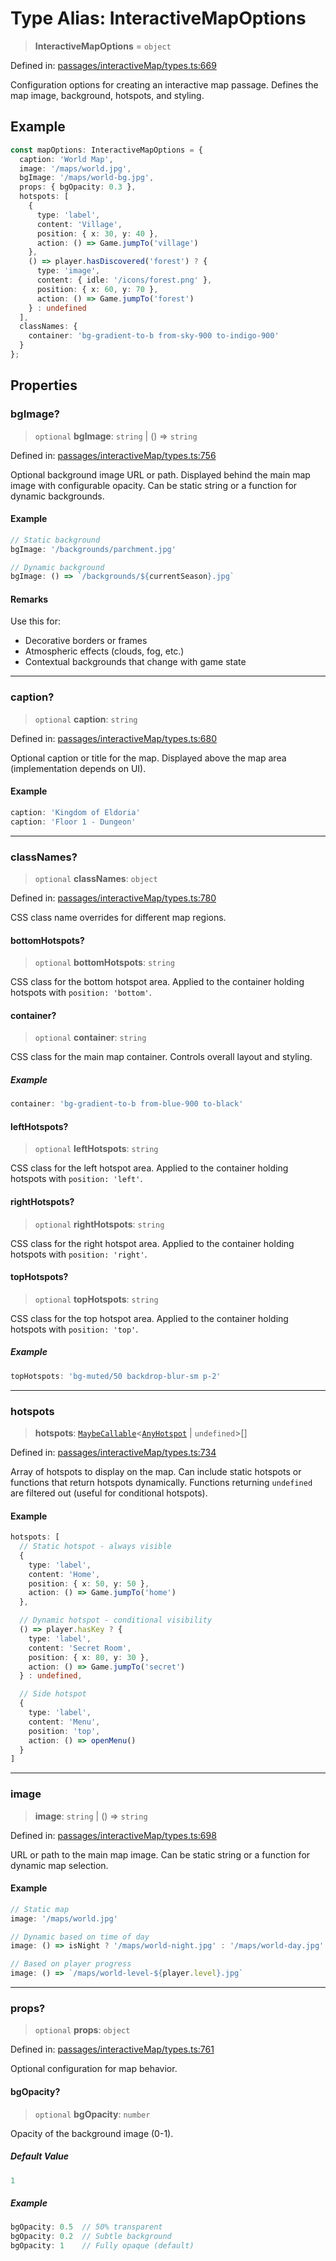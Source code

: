 # Type Alias: InteractiveMapOptions

> **InteractiveMapOptions** = `object`

Defined in: [passages/interactiveMap/types.ts:669](https://github.com/laruss/react-text-game/blob/3f24f1ae69cb46d4c796e3e7af2e5d08bb0359c7/packages/core/src/passages/interactiveMap/types.ts#L669)

Configuration options for creating an interactive map passage.
Defines the map image, background, hotspots, and styling.

## Example

```typescript
const mapOptions: InteractiveMapOptions = {
  caption: 'World Map',
  image: '/maps/world.jpg',
  bgImage: '/maps/world-bg.jpg',
  props: { bgOpacity: 0.3 },
  hotspots: [
    {
      type: 'label',
      content: 'Village',
      position: { x: 30, y: 40 },
      action: () => Game.jumpTo('village')
    },
    () => player.hasDiscovered('forest') ? {
      type: 'image',
      content: { idle: '/icons/forest.png' },
      position: { x: 60, y: 70 },
      action: () => Game.jumpTo('forest')
    } : undefined
  ],
  classNames: {
    container: 'bg-gradient-to-b from-sky-900 to-indigo-900'
  }
};
```

## Properties

### bgImage?

> `optional` **bgImage**: `string` \| () => `string`

Defined in: [passages/interactiveMap/types.ts:756](https://github.com/laruss/react-text-game/blob/3f24f1ae69cb46d4c796e3e7af2e5d08bb0359c7/packages/core/src/passages/interactiveMap/types.ts#L756)

Optional background image URL or path.
Displayed behind the main map image with configurable opacity.
Can be static string or a function for dynamic backgrounds.

#### Example

```typescript
// Static background
bgImage: '/backgrounds/parchment.jpg'

// Dynamic background
bgImage: () => `/backgrounds/${currentSeason}.jpg`
```

#### Remarks

Use this for:
- Decorative borders or frames
- Atmospheric effects (clouds, fog, etc.)
- Contextual backgrounds that change with game state

***

### caption?

> `optional` **caption**: `string`

Defined in: [passages/interactiveMap/types.ts:680](https://github.com/laruss/react-text-game/blob/3f24f1ae69cb46d4c796e3e7af2e5d08bb0359c7/packages/core/src/passages/interactiveMap/types.ts#L680)

Optional caption or title for the map.
Displayed above the map area (implementation depends on UI).

#### Example

```typescript
caption: 'Kingdom of Eldoria'
caption: 'Floor 1 - Dungeon'
```

***

### classNames?

> `optional` **classNames**: `object`

Defined in: [passages/interactiveMap/types.ts:780](https://github.com/laruss/react-text-game/blob/3f24f1ae69cb46d4c796e3e7af2e5d08bb0359c7/packages/core/src/passages/interactiveMap/types.ts#L780)

CSS class name overrides for different map regions.

#### bottomHotspots?

> `optional` **bottomHotspots**: `string`

CSS class for the bottom hotspot area.
Applied to the container holding hotspots with `position: 'bottom'`.

#### container?

> `optional` **container**: `string`

CSS class for the main map container.
Controls overall layout and styling.

##### Example

```typescript
container: 'bg-gradient-to-b from-blue-900 to-black'
```

#### leftHotspots?

> `optional` **leftHotspots**: `string`

CSS class for the left hotspot area.
Applied to the container holding hotspots with `position: 'left'`.

#### rightHotspots?

> `optional` **rightHotspots**: `string`

CSS class for the right hotspot area.
Applied to the container holding hotspots with `position: 'right'`.

#### topHotspots?

> `optional` **topHotspots**: `string`

CSS class for the top hotspot area.
Applied to the container holding hotspots with `position: 'top'`.

##### Example

```typescript
topHotspots: 'bg-muted/50 backdrop-blur-sm p-2'
```

***

### hotspots

> **hotspots**: [`MaybeCallable`](MaybeCallable.md)\<[`AnyHotspot`](AnyHotspot.md) \| `undefined`\>[]

Defined in: [passages/interactiveMap/types.ts:734](https://github.com/laruss/react-text-game/blob/3f24f1ae69cb46d4c796e3e7af2e5d08bb0359c7/packages/core/src/passages/interactiveMap/types.ts#L734)

Array of hotspots to display on the map.
Can include static hotspots or functions that return hotspots dynamically.
Functions returning `undefined` are filtered out (useful for conditional hotspots).

#### Example

```typescript
hotspots: [
  // Static hotspot - always visible
  {
    type: 'label',
    content: 'Home',
    position: { x: 50, y: 50 },
    action: () => Game.jumpTo('home')
  },

  // Dynamic hotspot - conditional visibility
  () => player.hasKey ? {
    type: 'label',
    content: 'Secret Room',
    position: { x: 80, y: 30 },
    action: () => Game.jumpTo('secret')
  } : undefined,

  // Side hotspot
  {
    type: 'label',
    content: 'Menu',
    position: 'top',
    action: () => openMenu()
  }
]
```

***

### image

> **image**: `string` \| () => `string`

Defined in: [passages/interactiveMap/types.ts:698](https://github.com/laruss/react-text-game/blob/3f24f1ae69cb46d4c796e3e7af2e5d08bb0359c7/packages/core/src/passages/interactiveMap/types.ts#L698)

URL or path to the main map image.
Can be static string or a function for dynamic map selection.

#### Example

```typescript
// Static map
image: '/maps/world.jpg'

// Dynamic based on time of day
image: () => isNight ? '/maps/world-night.jpg' : '/maps/world-day.jpg'

// Based on player progress
image: () => `/maps/world-level-${player.level}.jpg`
```

***

### props?

> `optional` **props**: `object`

Defined in: [passages/interactiveMap/types.ts:761](https://github.com/laruss/react-text-game/blob/3f24f1ae69cb46d4c796e3e7af2e5d08bb0359c7/packages/core/src/passages/interactiveMap/types.ts#L761)

Optional configuration for map behavior.

#### bgOpacity?

> `optional` **bgOpacity**: `number`

Opacity of the background image (0-1).

##### Default Value

```ts
1
```

##### Example

```typescript
bgOpacity: 0.5  // 50% transparent
bgOpacity: 0.2  // Subtle background
bgOpacity: 1    // Fully opaque (default)
```
